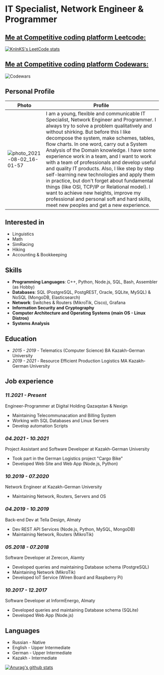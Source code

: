 # IT Specialist, Network Engineer & Programmer

## [Me at Competitive coding platform Leetcode:](https://leetcode.com/SA-Inc/)
[![KnlnKS's LeetCode stats](https://leetcode-stats-six.vercel.app/?username=SA-Inc&theme=dark)](https://github.com/KnlnKS/leetcode-stats)

## [Me at Competitive coding platform Codewars:](https://www.codewars.com/users/SA-Inc)
![Codewars](https://www.codewars.com/users/SA-Inc/badges/large)

## Personal Profile
| Photo | Profile |
| ------------- | ------------- |
| ![photo_2021-08-02_16-01-57](https://user-images.githubusercontent.com/26841074/136080838-3610d5d3-1939-4ebe-bf2e-266c155a083c.jpg)  | I am a young, flexible and communicable IT Specialist, Network Engineer and Programmer. I always try to solve a problem qualitatively and without shirking. But before this I like decompose the system, make schemes, tables, flow charts. In one word, carry out a System Analysis of the Domain knowledge. I have some experience work in a team, and I want to work with a team of professionals and develop useful and quality IT products. Also, I like step by step self-learning new technologies and apply them in practice, but don't forget about fundamental things (like OSI, TCP/IP or Relational model). I want to achieve new heights, improve my professional and personal soft and hard skills, meet new peoples and get a new experience. |

## Interested in
- Linguistics
- Math
- SimRacing
- Hiking
- Accounting & Bookkeeping

## Skills
- **Programming Languages**: C++, Python, Node.js, SQL, Bash, Assembler (as Hobby)
- **Databases**: SQL (PostgreSQL, PostgREST, Oracle, SQLite, MySQL) & NoSQL (MongoDB, Elasticsearch)
- **Network**: Switches & Routers (MikroTik, Cisco), Grafana
- **Information Security and Cryptography**
- **Computer Architecture and Operating Systems (main OS - Linux Distros)**
- **Systems Analysis**

## Education
- _2015 - 2019_ - Telematics (Computer Science) BA Kazakh-German University
- _2019 - 2021_ - Resource Efficient Production Logistics MA Kazakh-German University

## Job experience
### _11.2021 - Present_
Engineer-Programmer at Digital Holding Qazaqstan & Nexign
- Maintaining Telecommunacation and Billing System
- Working with SQL Databases and Linux Servers
- Develop automation Scripts

### _04.2021 - 10.2021_
Project Assistant and Software Developer at Kazakh-German University
- Took part in the German Logistics project "Cargo Bike"
- Developed Web Site and Web App (Node.js, Python)

### _10.2019 - 07.2020_
Network Engineer at Kazakh-German University
- Maintaining Network, Routers, Servers and OS

### _04.2019 - 10.2019_
Back-end Dev at Tella Design, Almaty
- Dev REST API Services (Node.js, Python, MySQL, MongoDB)
- Maintaining Network, Routers (MikroTik)

### _05.2018 - 07.2018_
Software Developer at Zerecon, Alamty
- Developed queries and maintaining Database schema (PostgreSQL)
- Maintaining Network (MikroTik)
- Developed IoT Service (Wiren Board and Raspberry Pi)

### _10.2017 - 12.2017_
Software Developer at InformEnergo, Almaty
- Developed queries and maintaining Database schema (SQLite)
- Developed Web App (Node.js)

## Languages
- Russian - Native
- English - Upper Intermediate
- German - Upper Intermediate
- Kazakh - Intermediate

[![Anurag's github stats](https://github-readme-stats.vercel.app/api?username=SA-Inc&count_private=true&show_icons=true&theme=synthwave)](https://github.com/anuraghazra/github-readme-stats)
